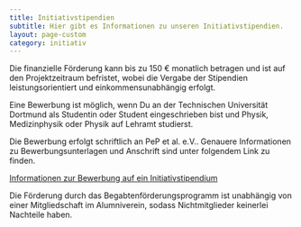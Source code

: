 ```yaml
---
title: Initiativstipendien
subtitle: Hier gibt es Informationen zu unseren Initiativstipendien.
layout: page-custom
category: initiativ
---
```

<div class="box" markdown="1">
Die finanzielle Förderung kann bis zu 150 € monatlich
betragen und ist auf den Projektzeitraum befristet, wobei die Vergabe der
Stipendien leistungsorientiert und einkommensunabhängig erfolgt.

Eine Bewerbung ist möglich, wenn Du an der Technischen Universität Dortmund als
Studentin oder Student eingeschrieben bist und Physik, Medizinphysik oder Physik auf Lehramt
studierst.

Die Bewerbung erfolgt schriftlich an PeP et al. e.V.. Genauere Informationen zu
Bewerbungsunterlagen und Anschrift sind unter folgendem Link zu finden.

[Informationen zur Bewerbung auf ein
Initiativstipendium](dokumente/initiativstipendium_bewerbung.pdf)

Die Förderung durch das Begabtenförderungsprogramm ist unabhängig von einer
Mitgliedschaft im Alumniverein, sodass Nichtmitglieder keinerlei Nachteile
haben.
</div>

